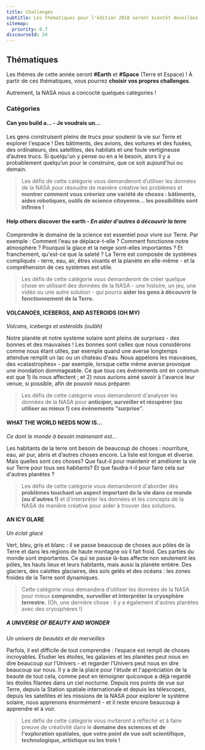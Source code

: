 ```yaml
---
title: Challenges
subtitle: Les thématiques pour l'édition 2018 seront bientôt dévoilées
sitemap:
  priority: 0.7
discourseId: 24
---
```


## Thématiques

Les thèmes de cette année seront __#Earth__ et __#Space__ (Terre et Espace) ! À partir de ces thématiques, vous pourrez __choisir vos propres challenges__. 

Autrement, la NASA nous a concocté quelques catégories !

### Catégories

#### Can you build a... - Je voudrais un...
Les gens construisent pleins de trucs pour soutenir la vie sur Terre et explorer l'espace ! Des bâtiments, des avions, des voitures et des fusées, des ordinateurs, des satellites, des habitats et une foule vertigineuse d’autres trucs. Si quelqu'un y pense ou en a le besoin, alors il y a probablement quelqu’un pour le construire, que ce soit aujourd'hui ou demain.  
> Les défis de cette catégorie vous demanderont d’utiliser les données de la NASA pour résoudre de manière créative les problèmes et **montrer comment vous créeriez une variété de choses : bâtiments, aides robotiques, outils de science citoyenne... les possibilités sont infinies !**

#### Help others discover the earth - _En aider d'autres à découvrir la terre_
Comprendre le domaine de la science est essentiel pour vivre sur Terre. Par exemple : Comment l'eau se déplace-t-elle ? Comment fonctionne notre atmosphère ? Pourquoi la glace et la neige sont-elles importantes ? Et franchement, qu'est-ce que la saleté ? La Terre est composée de systèmes compliqués - terre, eau, air, êtres vivants et la planète en elle-même - et la compréhension de ces systèmes est utile.  
>Les défis de cette catégorie vous demanderont de créer quelque chose en utilisant des données de la NASA - une histoire, un jeu, une vidéo ou une autre solution - qui pourra **aider les gens à découvrir le fonctionnement de la Terre.**

#### VOLCANOES, ICEBERGS, AND ASTEROIDS (OH MY) 
_Volcans, icebergs et astéroïds (oulàh)_

Notre planète et notre système solaire sont pleins de surprises - des bonnes et des mauvaises ! Les bonnes sont celles que nous considérons comme nous étant utiles, par exemple quand une averse longtemps attendue remplit un lac ou un chateau d'eau. Nous appelons les mauvaises, des «catastrophes» - par exemple, lorsque cette même averse provoque une inondation dommageable. Ce que tous ces événements ont en commun est que 1) ils nous affectent ; et 2) nous aurions aimé savoir à l'avance leur venue, si possible, afin de pouvoir nous préparer.  
>Les défis de cette catégorie vous demanderont d'analyser les données de la NASA pour **anticiper, surveiller et récupérer (ou utiliser au mieux !) ces événements “surprise”.**

#### WHAT THE WORLD NEEDS NOW IS... 
_Ce dont le monde à besoin mainenant est..._

Les habitants de la terre ont besoin de beaucoup de choses : nourriture, eau, air pur, abris et d’autres choses encore. La liste est longue et diverse. Mais quelles sont ces choses? Que faut-il pour maintenir et améliorer la vie sur Terre pour tous ses habitants? Et que faudra-t-il pour faire cela sur d'autres planètes ?  
>Les défis de cette catégorie vous demanderont d'aborder des **problèmes touchant un aspect important de la vie dans ce monde (ou d'autres !)** et d'interpréter les données et les concepts de la NASA de manière créative pour aider à trouver des solutions. 

#### AN ICY GLARE 
_Un éclat glacé_

Vert, bleu, gris et blanc : il se passe beaucoup de choses aux pôles de la Terre et dans les régions de haute montagne où il fait froid. Ces parties du monde sont importantes. Ce qui se passe là-bas affecte non seulement les pôles, les hauts lieux et leurs habitants, mais aussi la planète entière. Des glaciers, des calottes glaciaires, des sols gelés et des océans : les zones froides de la Terre sont dynamiques.  
>Cette catégorie vous demandera d’utiliser les données de la NASA pour mieux **comprendre, surveiller et interpréter la cryosphère terrestre.** (Oh, une dernière chose : il y a également d'autres planètes avec des cryosphères !) 

##### A UNIVERSE OF BEAUTY AND WONDER 
_Un univers de beautés et de merveilles_

Parfois, il est difficile de tout comprendre : l’espace est rempli de choses incroyables. Étudier les étoiles, les galaxies et les planètes peut nous en dire beaucoup sur l’Univers - et regarder l’Univers peut nous en dire beaucoup sur nous. Il y a de la place pour l'étude et l'appréciation de la beauté de tout cela, comme peut en témoigner quiconque a déjà regardé les étoiles filantes dans un ciel nocturne. Depuis nos points de vue sur Terre, depuis la Station spatiale internationale et depuis les télescopes, depuis les satellites et les missions de la NASA pour explorer le système solaire, nous apprenons énormément - et il reste encore beaucoup à apprendre et à voir.  
>Les défis de cette catégorie vous inviteront à réfléchir et à faire preuve de créativité dans le **domaine des sciences et de l'exploration spatiales, que votre point de vue soit scientifique, technologique, artistique ou les trois !**
